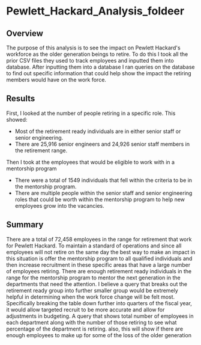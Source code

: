 # Pewlett_Hackard_Analysis_foldeer
## Overview
The purpose of this analysis is to see the impact on Pewlett Hackard's workforce as the older generation beings to retire. To do this I took all the prior CSV files they used to track employees and inputted them into database. After inputting them into a database I ran queries on the database to find out specific information that could help show the impact the retiring members would have on the work force. 

## Results
First, I looked at the number of people retiring in a specific role. This showed:
- Most of the retirement ready individuals are in either senior staff or senior engineering.
- There are 25,916 senior engineers and 24,926 senior staff members in the retirement range.

Then I took at the employees that would be eligible to work with in a mentorship program
- There were a total of 1549 individuals that fell within the criteria to be in the mentorship program.
- There are multiple people within the senior staff and senior engineering roles that could be worth within the mentorship program to help new employees grow into the vacancies.

## Summary
There are a total of 72,458 employees in the range for retirement that work for Pewlett Hackard. To maintain a standard of operations and since all employees will not retire on the same day the best way to make an impact in this situation is offer the mentorship program to all qualified individuals and then increase recruitment in these specific areas that have a large number of employees retiring. There are enough retirement ready individuals in the range for the mentorship program to mentor the next generation in the departments that need the attention. I believe a query that breaks out the retirement ready group into further smaller group would be extremely helpful in determining when the work force change will be felt most. Specifically breaking the table down further into quarters of the fiscal year, it would allow targeted recruit to be more accurate and allow for adjustments in budgeting. A query that shows total number of employees in each department along with the number of those retiring to see what percentage of the department is retiring. also, this will show if there are enough employees to make up for some of the loss of the older generation
